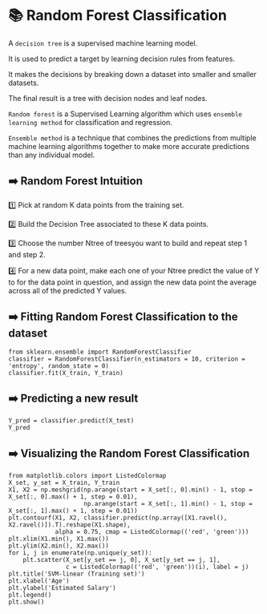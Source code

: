 # :books: Random Forest Classification

A `decision tree` is a supervised machine learning model.

It is used to predict a target by learning decision rules from features.

It makes the decisions by breaking down a dataset into smaller and smaller datasets.

The final result is a tree with decision nodes and leaf nodes.

`Random forest` is a Supervised Learning algorithm which uses `ensemble learning method` for classification and regression.

`Ensemble method` is a technique that combines the predictions from multiple machine learning algorithms together to make more accurate predictions than any individual model.

## :arrow_right: Random Forest Intuition

:one: Pick at random K data points from the training set.

:two: Build the Decision Tree associated to these K data points.

:three: Choose the number Ntree of treesyou want to build and repeat step 1 and step 2.

:four: For a new data point, make each one of your Ntree predict the value of Y to for the data point in question, and assign the new data point the average across all of the predicted Y values.




## :arrow_right: Fitting Random Forest Classification to the dataset

```
from sklearn.ensemble import RandomForestClassifier
classifier = RandomForestClassifier(n_estimators = 10, criterion = 'entropy', random_state = 0)
classifier.fit(X_train, Y_train)
```

## :arrow_right: Predicting a new result
```
Y_pred = classifier.predict(X_test)
Y_pred
```

## :arrow_right: Visualizing the Random Forest Classification
```
from matplotlib.colors import ListedColormap
X_set, y_set = X_train, Y_train
X1, X2 = np.meshgrid(np.arange(start = X_set[:, 0].min() - 1, stop = X_set[:, 0].max() + 1, step = 0.01),
                     np.arange(start = X_set[:, 1].min() - 1, stop = X_set[:, 1].max() + 1, step = 0.01))
plt.contourf(X1, X2, classifier.predict(np.array([X1.ravel(), X2.ravel()]).T).reshape(X1.shape),
             alpha = 0.75, cmap = ListedColormap(('red', 'green')))
plt.xlim(X1.min(), X1.max())
plt.ylim(X2.min(), X2.max())
for i, j in enumerate(np.unique(y_set)):
    plt.scatter(X_set[y_set == j, 0], X_set[y_set == j, 1],
                c = ListedColormap(('red', 'green'))(i), label = j)
plt.title('SVM-linear (Training set)')
plt.xlabel('Age')
plt.ylabel('Estimated Salary')
plt.legend()
plt.show()
```
